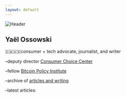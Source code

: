 ```yaml
---
layout: default
---
```

![Header](https://yaeloss.github.io/yaelat.github.io/img/redYO400.jpg)

## Yaël Ossowski

  
  <p>🇨🇦🇺🇸consumer + tech advocate, journalist, and writer

  <p>–deputy director <a href="https://consumerchoicecenter.org">Consumer Choice Center</a></p>
    
  <p>–fellow <a href="https://www.btcpolicy.org/authors/yael-ossowski">Bitcoin Policy Institute</a></p>
          
  <p>–archive of <a href="http:/yael.ca/">articles and writing</a>

  <p>–latest articles:</p>
  
  <p><script src="//rss.bloople.net/?url=https%3A%2F%2Fyael.ca%2Ffeed%2F&detail=-1&limit=5&showtitle=false&type=js"></script></p>
